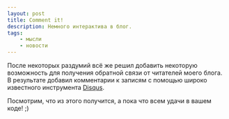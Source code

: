 ```yaml
---
layout: post
title: Comment it!
description: Немного интерактива в блог.
tags:
    - мысли
    - новости
---
```

После некоторых раздумий всё же решил добавить некоторую возможность для
получения обратной связи от читателей моего блога. В результате добавил
комментарии к записям с помощью широко известного инструмента
[Disqus](https://disqus.com/).

Посмотрим, что из этого получится, а пока что всем удачи в вашем коде! ;)

